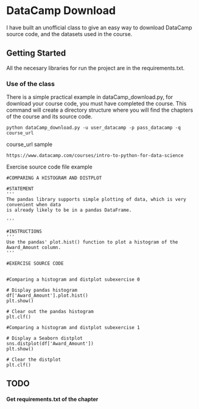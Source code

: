 # DataCamp Download
I have built an unofficial class to give an easy way to download DataCamp source code, and the datasets used in the course.

## Getting Started

All the necesary libraries for run the project are in the requirements.txt.

### Use of the class

There is a simple practical example in dataCamp_download.py, for download your course code, you must have completed the course. This command will create a directory structure where you will find the chapters of the course and its source code.

```
python dataCamp_download.py -u user_datacamp -p pass_datacamp -q course_url
```

course_url sample
```
https://www.datacamp.com/courses/intro-to-python-for-data-science
```

Exercise source code file example
```
#COMPARING A HISTOGRAM AND DISTPLOT

#STATEMENT
'''
The pandas library supports simple plotting of data, which is very convenient when data
is already likely to be in a pandas DataFrame.

'''

#INSTRUCTIONS
'''
Use the pandas' plot.hist() function to plot a histogram of the Award_Amount column.
'''

#EXERCISE SOURCE CODE


#Comparing a histogram and distplot subexercise 0

# Display pandas histogram
df['Award_Amount'].plot.hist()
plt.show()

# Clear out the pandas histogram
plt.clf()

#Comparing a histogram and distplot subexercise 1

# Display a Seaborn distplot
sns.distplot(df['Award_Amount'])
plt.show()

# Clear the distplot
plt.clf()
```


## TODO

#### Get requirements.txt of the chapter